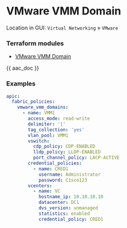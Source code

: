# VMware VMM Domain

Location in GUI:
`Virtual Networking` » `VMware`

### Terraform modules

* [VMware VMM Domain](https://registry.terraform.io/modules/netascode/vmware-vmm-domain/aci/latest)

{{ aac_doc }}
### Examples

```yaml
apic:
  fabric_policies:
    vmware_vmm_domains:
      - name: VMM1
        access_mode: read-write
        delimiter: '|'
        tag_collection: 'yes'
        vlan_pool: VMM1
        vswitch:
          cdp_policy: CDP-ENABLED
          lldp_policy: LLDP-ENABLED
          port_channel_policy: LACP-ACTIVE
        credential_policies:
          - name: CRED1
            username: Administrator
            password: C1sco123
        vcenters:
          - name: VC
            hostname_ip: 10.10.10.10
            datacenter: DC1
            dvs_version: unmanaged
            statistics: enabled
            credential_policy: CRED1
```
